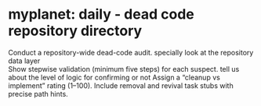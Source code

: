 # myplanet: daily - dead code repository directory
Conduct a repository-wide dead-code audit.
specially look at the repository data layer  
Show stepwise validation (minimum five steps) for each suspect.
tell us about the level of logic for confirming or not
Assign a “cleanup vs implement” rating (1–100). 
Include removal and revival task stubs with precise path hints.
